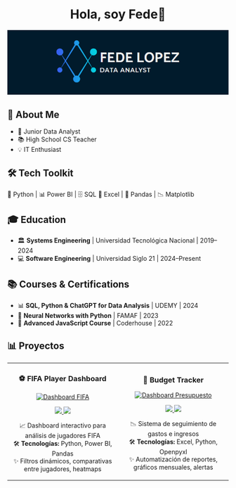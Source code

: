 <div align="center">
<h1 align="center">Hola, soy Fede👋</h1>
</div>

<p align="center">
  <img src="banner.png">
</p>

<div class="emoji-section">
        <h2>🌟 About Me</h2>
        <ul>
            <li class="highlight">🚀 Junior Data Analyst 
            <li class="highlight">📚 High School CS Teacher 
            <li class="highlight">💡 IT Enthusiast 
        </ul>
    </div>
   <div class="emoji-section" style="margin-top: 30px;">
    <h2>🛠️ Tech Toolkit</h2>
    <p>
        🐍 Python | 📊 Power BI | 🗄️ SQL  📑 Excel | 🐼 Pandas | 📉 Matplotlib
    </p>
</div>

<div class="emoji-section">
    <h2>🎓 Education</h2>
    <ul>
        <li>🏛️ <strong>Systems Engineering</strong> | Universidad Tecnológica Nacional | 2019–2024</li>
        <li>💻 <strong>Software Engineering</strong> | Universidad Siglo 21 | 2024–Present</li>
    </ul>
</div>

<div class="emoji-section" style="margin-top: 30px;">
    <h2>📚 Courses & Certifications</h2>
    <ul>
        <li>📊 <strong>SQL, Python & ChatGPT for Data Analysis</strong> | UDEMY | 2024</li>
        <li>🧠 <strong>Neural Networks with Python</strong> | FAMAF | 2023</li>
        <li>🚀 <strong>Advanced JavaScript Course</strong> | Coderhouse | 2022</li>
    </ul>
</div>


## 📊 Proyectos 
<table>
<tr>
<td width="50%">
<h3 align="center">⚽ FIFA Player Dashboard</h3>
<div align="center">
<a href="[Enlace-GitHub-FIFA]" target="_blank">
<img src="[URL-Imagen-FIFA]" width="400" alt="Dashboard FIFA">
</a>
<p>
<a href="[Enlace-GitHub-FIFA]" target="_blank">
<img src="https://img.shields.io/badge/CÓDIGO-ff9?style=for-the-badge&logo=github&logoColor=black">
</a>
<a href="[Enlace-Demo-FIFA]" target="_blank">
<img src="https://img.shields.io/badge/DEMO-green?style=for-the-badge&color=3fFD7f&logo=powerbi">
</a>
</p>
<p>📈 Dashboard interactivo para análisis de jugadores FIFA 
<br>🛠️ <strong>Tecnologías:</strong> Python, Power BI, Pandas
<br>✨ Filtros dinámicos, comparativas entre jugadores, heatmaps</p>
</div>                                                                                      
</td>

<td width="50%">
<h3 align="center">💸 Budget Tracker</h3>
<div align="center">                                       
<a href="[Enlace-GitHub-Presupuesto]" target="_blank">
<img src="https://github.com/Fede1808/Fede1808/blob/main/README.md" width="400" alt="Dashboard Presupuesto">
</a>
<p>
<a href="[Enlace-GitHub-Presupuesto]" target="_blank">
<img src="https://img.shields.io/badge/CÓDIGO-80ffaa?style=for-the-badge&logo=github&logoColor=black">
</a>
<a href="[Enlace-Demo-Presupuesto]" target="_blank">
<img src="https://img.shields.io/badge/REPORTE-blue?style=for-the-badge&color=4D91E6&logo=excel">
</a>
</p>
<p>📉 Sistema de seguimiento de gastos e ingresos 
<br>🛠️ <strong>Tecnologías:</strong> Excel, Python, Openpyxl 
<br>✨ Automatización de reportes, gráficos mensuales, alertas</p>
</div>                                                             
</td>
</tr>
</table>
